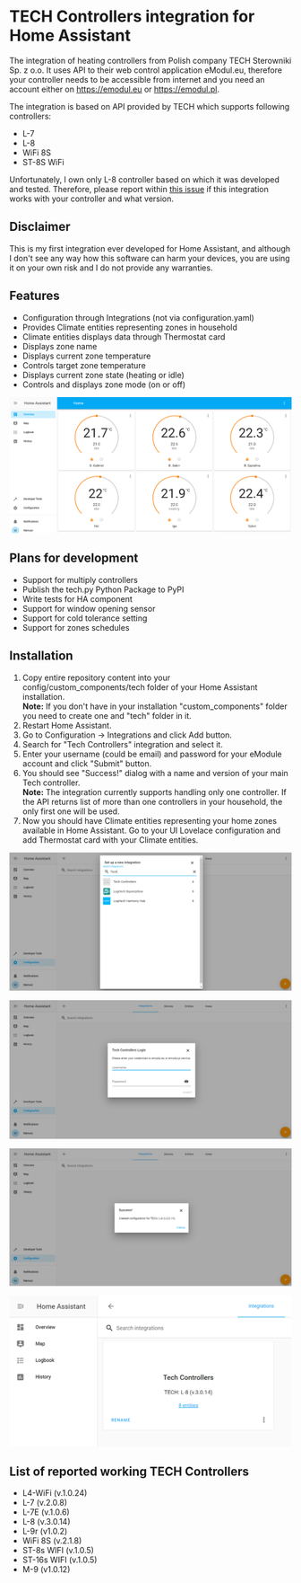 # TECH Controllers integration for Home Assistant
The integration of heating controllers from Polish company TECH Sterowniki Sp. z o.o. It uses API to their web control application eModul.eu, therefore your controller needs to be accessible from internet and you need an account either on https://emodul.eu or https://emodul.pl.

The integration is based on API provided by TECH which supports following controllers:
* L-7
* L-8
* WiFi 8S
* ST-8S WiFi

Unfortunately, I own only L-8 controller based on which it was developed and tested. Therefore, please report within [this issue](https://github.com/mariusz-ostoja-swierczynski/tech-controllers/issues/2) if this integration works with your controller and what version.

## Disclaimer
This is my first integration ever developed for Home Assistant, and although I don't see any way how this software can harm your devices, you are using it on your own risk and I do not provide any warranties.

## Features
* Configuration through Integrations (not via configuration.yaml)
* Provides Climate entities representing zones in household
* Climate entities displays data through Thermostat card
* Displays zone name
* Displays current zone temperature
* Controls target zone temperature
* Displays current zone state (heating or idle)
* Controls and displays zone mode (on or off)

![Tech Thermostat Cards](/images/ha-tech-1.png)

## Plans for development
* Support for multiply controllers
* Publish the tech.py Python Package to PyPI
* Write tests for HA component
* Support for window opening sensor
* Support for cold tolerance setting
* Support for zones schedules

## Installation

1. Copy entire repository content into your config/custom_components/tech folder of your Home Assistant installation.  
   **Note:** If you don't have in your installation "custom_components" folder you need to create one and "tech" folder in it.
2. Restart Home Assistant.
3. Go to Configuration -> Integrations and click Add button.
4. Search for "Tech Controllers" integration and select it.
5. Enter your username (could be email) and password for your eModule account and click "Submit" button.
6. You should see "Success!" dialog with a name and version of your main Tech controller.  
   **Note:** The integration currently supports handling only one controller. If the API returns list of more than one controllers in your household, the only first one will be used.
7. Now you should have Climate entities representing your home zones available in Home Assistant. Go to your UI Lovelace configuration and add Thermostat card with your Climate entities. 

![Tech Controllers Setup 1](/images/ha-tech-add-integration-1.png)

![Tech Controllers Setup 2](/images/ha-tech-add-integration-2.png)

![Tech Controllers Setup 3](/images/ha-tech-add-integration-3.png)

![Tech Controllers Setup 4](/images/ha-tech-2.png)

## List of reported working TECH Controllers 
* L4-WiFi (v.1.0.24)
* L-7 (v.2.0.8)
* L-7E (v.1.0.6)
* L-8 (v.3.0.14)
* L-9r (v1.0.2)
* WiFi 8S (v.2.1.8)
* ST-8s WIFI (v.1.0.5)
* ST-16s WIFI (v.1.0.5)
* M-9 (v1.0.12)

